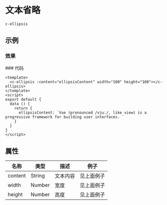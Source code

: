 # 文本省略

`c-ellipsis`

## 示例

### 效果

<ClientOnly>
<Demo>
  <ContentEllipsisDemo/>
</Demo>
</ClientOnly>
### 代码

```vue
<template>
  <c-ellipsis :content="ellipsisContent" width="100" height="100"></c-ellipsis>
</template>
<script>
export default {
  data () {
    return {
      ellipsisContent: `Vue (pronounced /vjuː/, like view) is a progressive framework for building user interfaces. `
    }
  }
}
</script>
```

## 属性

| 名称    | 类型   | 描述     | 例子       |
| ------- | ------ | -------- | ---------- |
| content | String | 文本内容 | 见上面例子 |
| width   | Number | 宽度     | 见上面例子 |
| height  | Number | 高度     | 见上面例子 |
